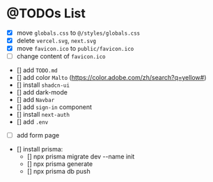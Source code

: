 # @TODOs List

* [X] move `globals.css` to `@/styles/globals.css`
* [X] delete `vercel.svg`, `next.svg`
* [X] move `favicon.ico` to `public/favicon.ico`
* [ ] change content of `favicon.ico`
* [] add `TODO.md`
* [] add color `Malto` (https://color.adobe.com/zh/search?q=yellow#)
* [] install `shadcn-ui`
* [] add dark-mode
* [] add `Navbar`
* [] add `sign-in` component
* [] install `next-auth`
* [] add `.env`
* [ ] add form page
* [] install prisma:
  * [] npx prisma migrate dev --name init
  * [] npx prisma generate
  * [] npx prisma db push

